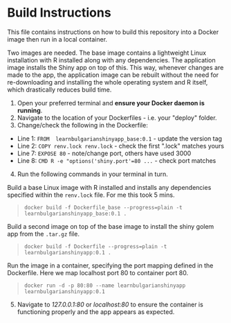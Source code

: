 
# Build Instructions

This file contains instructions on how to build this repository into a Docker 
image then run in a local container.

Two images are needed. The base image contains a lightweight Linux installation
with R installed along with any dependencies. The application image installs 
the Shiny app on top of this. This way, whenever changes are made to the app, 
the application image can be rebuilt without the need for re-downloading and 
installing the whole operating system and R itself, which drastically reduces 
build time.


1. Open your preferred terminal and **ensure your Docker daemon is running**.
2. Navigate to the location of your Dockerfiles - i.e. your "deploy" folder.
3. Change/check the following in the Dockerfile:
  * Line 1: `FROM  learnbulgarianshinyapp_base:0.1` - update the version tag
  * Line 2: `COPY renv.lock renv.lock` - check the first ".lock" matches yours
  * Line 7: `EXPOSE 80` - note/change port, others have used 3000
  * Line 8: `CMD R -e "options('shiny.port'=80 ...` - check port matches
4. Run the following commands in your terminal in turn.

Build a base Linux image with R installed and installs any dependencies specified
within the `renv.lock` file. For me this took 5 mins.
> `docker build -f Dockerfile_base --progress=plain -t learnbulgarianshinyapp_base:0.1 .`

Build a second image on top of the base image to install the shiny golem app 
from the `.tar.gz` file. 
> `docker build -f Dockerfile --progress=plain -t learnbulgarianshinyapp:0.1 .`

Run the image in a container, specifying the port mapping defined in the 
Dockerfile. Here we map localhost port 80 to container port 80.
> `docker run -d -p 80:80 --name learnbulgarianshinyapp learnbulgarianshinyapp:0.1`

5. Navigate to *127.0.0.1:80* or *localhost:80* to ensure the container is 
functioning properly and the app appears as expected.
